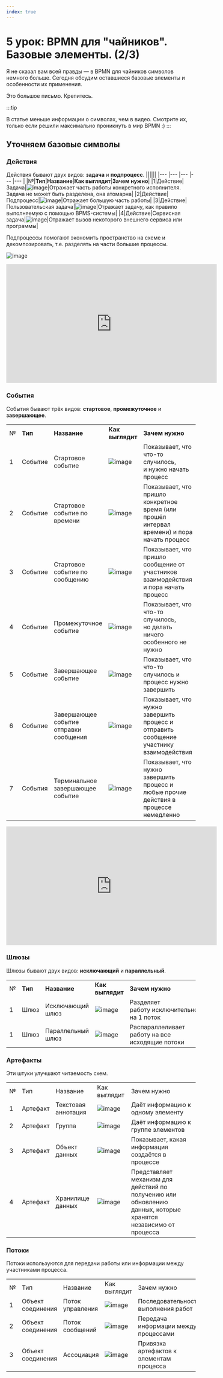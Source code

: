 ```yaml
---
index: true
---
```


# 5 урок: BPMN для "чайников". Базовые элементы. (2/3)

Я не сказал вам всей правды — в BPMN для чайников символов немного больше. Сегодня обсудим оставшиеся базовые элементы и особенности их применения.

Это большое письмо. Крепитесь.

:::tip

 В статье меньше информации о символах, чем в видео. Смотрите их, только если решили максимально проникнуть в мир BPMN :)
:::

## Уточняем базовые символы

### Действия

Действия бывают двух видов: **задача** и **подпроцесс**.
||||||
|--- |--- |--- |--- |--- |
|№|**Тип**|**Название**|**Как выглядит**|**Зачем нужно**|
|1|Действие|Задача|![image](5_lesson_1.png)|Отражает часть работы конкретного исполнителя. Задача не может быть разделена, она атомарна|
|2|Действие|Подпроцесс|![image](5_lesson_2.png)|Отражает большую часть работы|
|3|Действие|Пользовательская задача|![image](5_lesson_3.png)|Отражает задачу, как правило выполняемую с помощью BPMS-системы|
|4|Действие|Сервисная задача|![image](5_lesson_4.png)|Отражает вызов некоторого внешнего сервиса или программы|

Подпроцессы помогают экономить пространство на схеме и декомпозировать, т.е. разделять на части большие процессы.

![image](5_lesson_5.png)

<iframe width="560" height="315" src="https://www.youtube.com/embed/dnpBTyunZ2I?si=RxeOnClgBiwAZh4g" title="YouTube video player" frameborder="0" allow="accelerometer; autoplay; clipboard-write; encrypted-media; gyroscope; picture-in-picture; web-share" referrerpolicy="strict-origin-when-cross-origin" allowfullscreen></iframe>

### События

События бывают трёх видов: **стартовое**, **промежуточное** и **завершающее**.

|     |         |                                        |                          |                                                                                             |
| --- | ------- | -------------------------------------- | ------------------------ | ------------------------------------------------------------------------------------------- |
| №   | **Тип** | **Название**                           | **Как выглядит**         | **Зачем нужно**                                                                             |
| 1   | Событие | Стартовое событие                      | ![image](5_lesson_6.png) | Показывает, что что-то случилось, и нужно начать процесс                                    |
| 2   | Событие | Стартовое событие по времени           | ![image](5_lesson_7.png) | Показывает, что пришло конкретное время (или прошёл интервал времени) и пора начать процесс |
| 3   | Событие | Стартовое событие по сообщению         | ![image](5_lesson_8.png) | Показывает, что пришло сообщение от участников взаимодействия и пора начать процесс         |
| 4   | Событие | Промежуточное событие                  | ![image](5_lesson_9.png) | Показывает, что что-то случилось, но делать ничего особенного не нужно                      |
| 5   | Событие | Завершающее событие                    | ![image](5_lesson_10.png) | Показывает, что что-то случилось и процесс нужно завершить                                  |
| 6   | Событие | Завершающее событие отправки сообщения | ![image](5_lesson_11.png) | Показывает, что нужно завершить процесс и отправить сообщение участнику взаимодействия      |
| 7   | События | Терминальное завершающее событие       | ![image](5_lesson_12.png) | Показывает, что нужно завершить процесс и любые прочие действия в процессе немедленно       |

<iframe width="560" height="315" src="https://www.youtube.com/embed/jOL6oQInO0k?si=mAE1mD4gmTp9vAS1" title="YouTube video player" frameborder="0" allow="accelerometer; autoplay; clipboard-write; encrypted-media; gyroscope; picture-in-picture; web-share" referrerpolicy="strict-origin-when-cross-origin" allowfullscreen></iframe>

### Шлюзы

Шлюзы бывают двух видов: **исключающий** и **параллельный**.

||||||
|--- |--- |--- |--- |--- |
|№|**Тип**|**Название**|**Как выглядит**|**Зачем нужно**|
|1|Шлюз|Исключающий шлюз|![image](5_lesson_13.png)|Разделяет работу исключительно на 1 поток|
|1|Шлюз|Параллельный шлюз|![image](5_lesson_14.png)|Распараллеливает работу на все исходящие потоки|


### Артефакты

Эти штуки улучшают читаемость схем.

||||||
|--- |--- |--- |--- |--- |
|№|Тип|Название|Как выглядит|Зачем нужно|
|1|Артефакт|Текстовая аннотация|![image](5_lesson_15.png)|Даёт информацию к одному элементу|
|2|Артефакт|Группа|![image](5_lesson_16.png)|Даёт информацию к группе элементов|
|3|Артефакт|Объект данных|![image](5_lesson_17.png)|Показывает, какая информация создаётся в процессе|
|4|Артефакт|Хранилище данных|![image](5_lesson_18.png)|Представляет механизм для действий по получению или обновлению данных, которые хранятся независимо от процесса|

### Потоки

 Потоки используются для передачи работы или информации между участниками процесса.

 ||||||
|--- |--- |--- |--- |--- |
|№|Тип|Название|Как выглядит|Зачем нужно|
|1|Объект соединения|Поток управления|![image](5_lesson_19.png)|Последовательность выполнения работ|
|2|Объект соединения|Поток сообщений|![image](5_lesson_20.png)|Передача информации между процессами|
|3|Объект соединения|Ассоциация|![image](5_lesson_21.png)|Привязка артефактов к элементам процесса|
